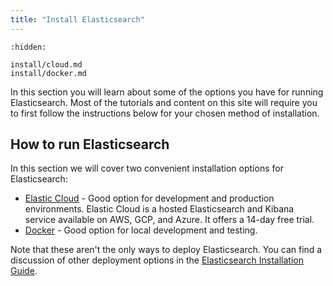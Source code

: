 ```yaml
---
title: "Install Elasticsearch"
---
```


```{toctree}
:hidden:

install/cloud.md
install/docker.md
```

In this section you will learn about some of the options you have for running Elasticsearch. Most of the tutorials and content on this site will require you to first follow the instructions below for your chosen method of installation.

## How to run Elasticsearch

In this section we will cover two convenient installation options for Elasticsearch:

- [Elastic Cloud](install/cloud.md) - Good option for development and production environments. Elastic Cloud is a hosted Elasticsearch and Kibana service available on AWS, GCP, and Azure. It offers a 14-day free trial.
- [Docker](install/docker.md) - Good option for local development and testing.

Note that these aren't the only ways to deploy Elasticsearch. You can find a discussion of other deployment options in the [Elasticsearch Installation Guide](https://www.elastic.co/guide/en/elasticsearch/reference/current/install-elasticsearch.html).